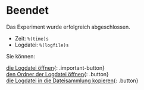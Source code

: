 # Beendet

Das Experiment wurde erfolgreich abgeschlossen.

- Zeit: `%(time)s`
- Logdatei: `%(logfile)s`

Sie können:

[die Logdatei öffnen](opensesame://event.after_experiment_open_logfile){: .important-button}<br />
[den Ordner der Logdatei öffnen](opensesame://event.after_experiment_open_logfile_folder){: .button}<br />
[die Logdatei in die Dateisammlung kopieren](opensesame://event.after_experiment_copy_logfile){: .button}
